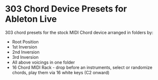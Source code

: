 # 303 Chord Device Presets for Ableton Live

303 chord presets for the stock MIDI Chord device arranged in folders by:
- Root Position
- 1st Inversion
- 2nd Inversion
- 3rd Inversion
- All above voicings in one folder
- 16 Chord MIDI Rack - drop before an instruments, select or randomize chords, play them via 16 white keys (C2 onward)
